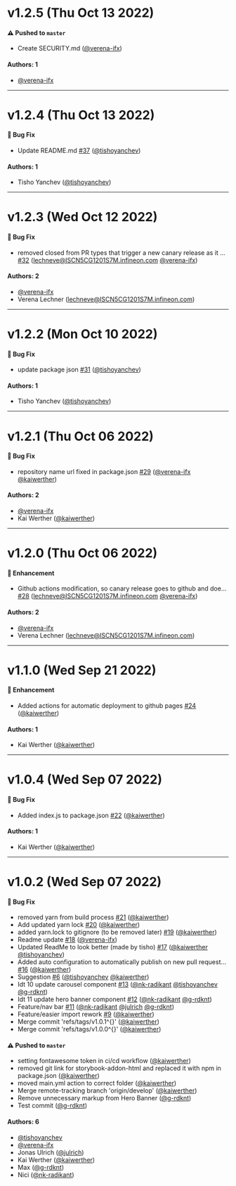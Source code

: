 # v1.2.5 (Thu Oct 13 2022)

#### ⚠️ Pushed to `master`

- Create SECURITY.md ([@verena-ifx](https://github.com/verena-ifx))

#### Authors: 1

- [@verena-ifx](https://github.com/verena-ifx)

---

# v1.2.4 (Thu Oct 13 2022)

#### 🐛 Bug Fix

- Update README.md [#37](https://github.com/Infineon/Infineon-Design-System-Bootstrap/pull/37) ([@tishoyanchev](https://github.com/tishoyanchev))

#### Authors: 1

- Tisho Yanchev ([@tishoyanchev](https://github.com/tishoyanchev))

---

# v1.2.3 (Wed Oct 12 2022)

#### 🐛 Bug Fix

- removed closed from PR types that trigger a new canary release as it … [#32](https://github.com/Infineon/Infineon-Design-System-Bootstrap/pull/32) (lechneve@ISCN5CG1201S7M.infineon.com [@verena-ifx](https://github.com/verena-ifx))

#### Authors: 2

- [@verena-ifx](https://github.com/verena-ifx)
- Verena Lechner (lechneve@ISCN5CG1201S7M.infineon.com)

---

# v1.2.2 (Mon Oct 10 2022)

#### 🐛 Bug Fix

- update package json [#31](https://github.com/Infineon/Infineon-Design-System-Bootstrap/pull/31) ([@tishoyanchev](https://github.com/tishoyanchev))

#### Authors: 1

- Tisho Yanchev ([@tishoyanchev](https://github.com/tishoyanchev))

---

# v1.2.1 (Thu Oct 06 2022)

#### 🐛 Bug Fix

- repository name url fixed in package.json [#29](https://github.com/Infineon/Infineon-Design-System-Bootstrap/pull/29) ([@verena-ifx](https://github.com/verena-ifx) [@kaiwerther](https://github.com/kaiwerther))

#### Authors: 2

- [@verena-ifx](https://github.com/verena-ifx)
- Kai Werther ([@kaiwerther](https://github.com/kaiwerther))

---

# v1.2.0 (Thu Oct 06 2022)

#### 🚀 Enhancement

- Github actions modification, so canary release goes to github and doe… [#28](https://github.com/Infineon/Infineon-Design-System-Bootstrap/pull/28) (lechneve@ISCN5CG1201S7M.infineon.com [@verena-ifx](https://github.com/verena-ifx))

#### Authors: 2

- [@verena-ifx](https://github.com/verena-ifx)
- Verena Lechner (lechneve@ISCN5CG1201S7M.infineon.com)

---

# v1.1.0 (Wed Sep 21 2022)

#### 🚀 Enhancement

- Added actions for automatic deployment to github pages [#24](https://github.com/Infineon/Infineon-Design-System-Bootstrap/pull/24) ([@kaiwerther](https://github.com/kaiwerther))

#### Authors: 1

- Kai Werther ([@kaiwerther](https://github.com/kaiwerther))

---

# v1.0.4 (Wed Sep 07 2022)

#### 🐛 Bug Fix

- Added index.js to package.json [#22](https://github.com/Infineon/Infineon-Design-System-Bootstrap/pull/22) ([@kaiwerther](https://github.com/kaiwerther))

#### Authors: 1

- Kai Werther ([@kaiwerther](https://github.com/kaiwerther))

---

# v1.0.2 (Wed Sep 07 2022)

#### 🐛 Bug Fix

- removed yarn from build process [#21](https://github.com/Infineon/Infineon-Design-System-Bootstrap/pull/21) ([@kaiwerther](https://github.com/kaiwerther))
- Add updated yarn lock [#20](https://github.com/Infineon/Infineon-Design-System-Bootstrap/pull/20) ([@kaiwerther](https://github.com/kaiwerther))
- added yarn.lock to gitignore (to be removed later) [#19](https://github.com/Infineon/Infineon-Design-System-Bootstrap/pull/19) ([@kaiwerther](https://github.com/kaiwerther))
- Readme update [#18](https://github.com/Infineon/Infineon-Design-System-Bootstrap/pull/18) ([@verena-ifx](https://github.com/verena-ifx))
- Updated ReadMe to look better (made by tisho) [#17](https://github.com/Infineon/Infineon-Design-System-Bootstrap/pull/17) ([@kaiwerther](https://github.com/kaiwerther) [@tishoyanchev](https://github.com/tishoyanchev))
- Added auto configuration to automatically publish on new pull request… [#16](https://github.com/Infineon/Infineon-Design-System-Bootstrap/pull/16) ([@kaiwerther](https://github.com/kaiwerther))
- Suggestion [#6](https://github.com/Infineon/Infineon-Design-System-Bootstrap/pull/6) ([@tishoyanchev](https://github.com/tishoyanchev) [@kaiwerther](https://github.com/kaiwerther))
- Idt 10 update carousel component [#13](https://github.com/Infineon/Infineon-Design-System-Bootstrap/pull/13) ([@nk-radikant](https://github.com/nk-radikant) [@tishoyanchev](https://github.com/tishoyanchev) [@g-rdknt](https://github.com/g-rdknt))
- Idt 11 update hero banner component [#12](https://github.com/Infineon/Infineon-Design-System-Bootstrap/pull/12) ([@nk-radikant](https://github.com/nk-radikant) [@g-rdknt](https://github.com/g-rdknt))
- Feature/nav bar [#11](https://github.com/Infineon/Infineon-Design-System-Bootstrap/pull/11) ([@nk-radikant](https://github.com/nk-radikant) [@julrich](https://github.com/julrich) [@g-rdknt](https://github.com/g-rdknt))
- Feature/easier import rework [#9](https://github.com/Infineon/Infineon-Design-System-Bootstrap/pull/9) ([@kaiwerther](https://github.com/kaiwerther))
- Merge commit 'refs/tags/v1.0.1^{}' ([@kaiwerther](https://github.com/kaiwerther))
- Merge commit 'refs/tags/v1.0.0^{}' ([@kaiwerther](https://github.com/kaiwerther))

#### ⚠️ Pushed to `master`

- setting fontawesome token in ci/cd workflow ([@kaiwerther](https://github.com/kaiwerther))
- removed git link for storybook-addon-html and replaced it with npm in package.json ([@kaiwerther](https://github.com/kaiwerther))
- moved main.yml action to correct folder ([@kaiwerther](https://github.com/kaiwerther))
- Merge remote-tracking branch 'origin/develop' ([@kaiwerther](https://github.com/kaiwerther))
- Remove unnecessary markup from Hero Banner ([@g-rdknt](https://github.com/g-rdknt))
- Test commit ([@g-rdknt](https://github.com/g-rdknt))

#### Authors: 6

- [@tishoyanchev](https://github.com/tishoyanchev)
- [@verena-ifx](https://github.com/verena-ifx)
- Jonas Ulrich ([@julrich](https://github.com/julrich))
- Kai Werther ([@kaiwerther](https://github.com/kaiwerther))
- Max ([@g-rdknt](https://github.com/g-rdknt))
- Nici ([@nk-radikant](https://github.com/nk-radikant))
